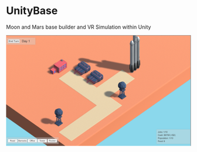 # UnityBase
Moon and Mars base builder and VR Simulation within Unity

![Alt text](/Mars_City_Screenshot.PNG?raw=true "Builder Screenshot")